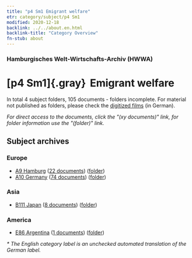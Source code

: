 ```yaml
---
title: "p4 Sm1 Emigrant welfare"
etr: category/subject/p4 Sm1
modified: 2020-12-18
backlink: ../../about.en.html
backlink-title: "Category Overview"
fn-stub: about
---
```


### Hamburgisches Welt-Wirtschafts-Archiv (HWWA)
# [p4 Sm1]{.gray}&#8201; Emigrant welfare&#160; 





In total 4 subject folders, 105 documents - folders incomplete.
For material not published as folders, please check the [digitized films](/film/h1_sh) (in German).

_For direct access to the documents, click the "(xy documents)" link, for folder information use the "(folder)" link._

## Subject archives



### Europe

- [A9 Hamburg](../../../geo/about.en.html#A9) (<a href="https://dfg-viewer.de/show/?tx_dlf[id]=https://pm20.zbw.eu/mets/sh/1409xx/140905/1459xx/145926/public.mets.en.xml" target="_blank">22 documents</a>) ([folder](http://purl.org/pressemappe20/folder/sh/140905,145926))
- [A10 Germany](../../../geo/about.en.html#A10) (<a href="https://dfg-viewer.de/show/?tx_dlf[id]=https://pm20.zbw.eu/mets/sh/1261xx/126128/1459xx/145926/public.mets.en.xml" target="_blank">74 documents</a>) ([folder](http://purl.org/pressemappe20/folder/sh/126128,145926))

### Asia

- [B111 Japan](../../../geo/about.en.html#B111) (<a href="https://dfg-viewer.de/show/?tx_dlf[id]=https://pm20.zbw.eu/mets/sh/1412xx/141272/1459xx/145926/public.mets.en.xml" target="_blank">8 documents</a>) ([folder](http://purl.org/pressemappe20/folder/sh/141272,145926))

### America

- [E86 Argentina](../../../geo/about.en.html#E86) (<a href="https://dfg-viewer.de/show/?tx_dlf[id]=https://pm20.zbw.eu/mets/sh/1416xx/141692/1459xx/145926/public.mets.en.xml" target="_blank">1 documents</a>) ([folder](http://purl.org/pressemappe20/folder/sh/141692,145926))


_* The English category label is an unchecked automated translation of the German label._


